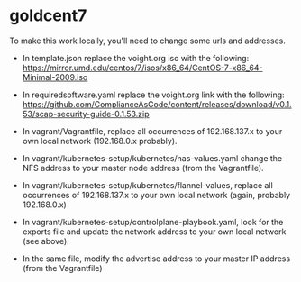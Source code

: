 # goldcent7

To make this work locally, you'll need to change some urls and addresses.

* In template.json replace the voight.org iso with the following:
https://mirror.umd.edu/centos/7/isos/x86_64/CentOS-7-x86_64-Minimal-2009.iso

* In requiredsoftware.yaml replace the voight.org link with the following:
https://github.com/ComplianceAsCode/content/releases/download/v0.1.53/scap-security-guide-0.1.53.zip

* In vagrant/Vagrantfile, replace all occurrences of 192.168.137.x to your own local network (192.168.0.x probably).

* In vagrant/kubernetes-setup/kubernetes/nas-values.yaml change the NFS address to your master node address (from the Vagrantfile).

* In vagrant/kubernetes-setup/kubernetes/flannel-values, replace all occurrences of 192.168.137.x to your own local network (again, probably 192.168.0.x)

* In vagrant/kubernetes-setup/controlplane-playbook.yaml, look for the exports file and update the network address to your own local network (see above).

* In the same file, modify the advertise address to your master IP address (from the Vagrantfile)